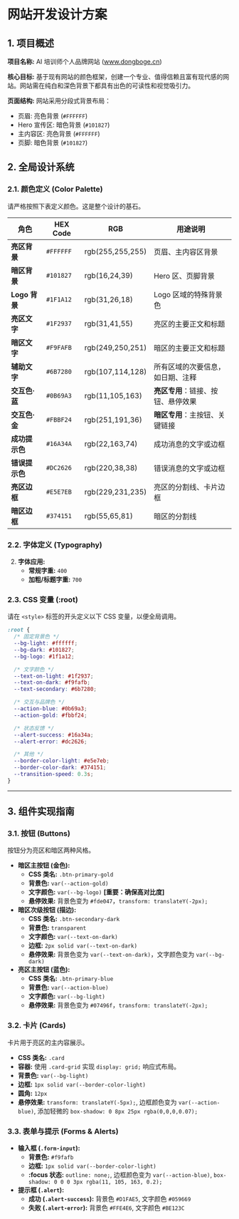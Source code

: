 # 网站开发设计方案

## 1. 项目概述

**项目名称:** AI 培训师个人品牌网站 (www.dongboge.cn)

**核心目标:** 基于现有网站的颜色框架，创建一个专业、值得信赖且富有现代感的网站。网站需在纯白和深色背景下都具有出色的可读性和视觉吸引力。

**页面结构:** 网站采用分段式背景布局：

- 页眉: 亮色背景 (`#FFFFFF`)
- Hero 宣传区: 暗色背景 (`#101827`)
- 主内容区: 亮色背景 (`#FFFFFF`)
- 页脚: 暗色背景 (`#101827`)

## 2. 全局设计系统

### 2.1. 颜色定义 (Color Palette)

请严格按照下表定义颜色。这是整个设计的基石。

| 角色           | HEX Code  | RGB              | 用途说明                           |
| -------------- | --------- | ---------------- | ---------------------------------- |
| **亮区背景**   | `#FFFFFF` | rgb(255,255,255) | 页眉、主内容区背景                 |
| **暗区背景**   | `#101827` | rgb(16,24,39)    | Hero 区、页脚背景                  |
| **Logo 背景**  | `#1F1A12` | rgb(31,26,18)    | Logo 区域的特殊背景色              |
| **亮区文字**   | `#1F2937` | rgb(31,41,55)    | 亮区的主要正文和标题               |
| **暗区文字**   | `#F9FAFB` | rgb(249,250,251) | 暗区的主要正文和标题               |
| **辅助文字**   | `#6B7280` | rgb(107,114,128) | 所有区域的次要信息，如日期、注释   |
| **交互色·蓝**  | `#0B69A3` | rgb(11,105,163)  | **亮区专用**：链接、按钮、悬停效果 |
| **交互色·金**  | `#FBBF24` | rgb(251,191,36)  | **暗区专用**：主按钮、关键链接     |
| **成功提示色** | `#16A34A` | rgb(22,163,74)   | 成功消息的文字或边框               |
| **错误提示色** | `#DC2626` | rgb(220,38,38)   | 错误消息的文字或边框               |
| **亮区边框**   | `#E5E7EB` | rgb(229,231,235) | 亮区的分割线、卡片边框             |
| **暗区边框**   | `#374151` | rgb(55,65,81)    | 暗区的分割线                       |

### 2.2. 字体定义 (Typography)

2.  **字体应用:**
    - **常规字重:** `400`
    - **加粗/标题字重:** `700`

### 2.3. CSS 变量 (:root)

请在 `<style>` 标签的开头定义以下 CSS 变量，以便全局调用。

```css
:root {
  /* 固定背景色 */
  --bg-light: #ffffff;
  --bg-dark: #101827;
  --bg-logo: #1f1a12;

  /* 文字颜色 */
  --text-on-light: #1f2937;
  --text-on-dark: #f9fafb;
  --text-secondary: #6b7280;

  /* 交互与品牌色 */
  --action-blue: #0b69a3;
  --action-gold: #fbbf24;

  /* 状态反馈 */
  --alert-success: #16a34a;
  --alert-error: #dc2626;

  /* 其他 */
  --border-color-light: #e5e7eb;
  --border-color-dark: #374151;
  --transition-speed: 0.3s;
}
```

---

## 3. 组件实现指南

### 3.1. 按钮 (Buttons)

按钮分为亮区和暗区两种风格。

- **暗区主按钮 (金色):**
  - **CSS 类名:** `.btn-primary-gold`
  - **背景色:** `var(--action-gold)`
  - **文字颜色:** `var(--bg-logo)` **[重要：确保高对比度]**
  - **悬停效果:** 背景色变为 `#fde047`，`transform: translateY(-2px);`
- **暗区次级按钮 (描边):**
  - **CSS 类名:** `.btn-secondary-dark`
  - **背景色:** `transparent`
  - **文字颜色:** `var(--text-on-dark)`
  - **边框:** `2px solid var(--text-on-dark)`
  - **悬停效果:** 背景色变为 `var(--text-on-dark)`，文字颜色变为 `var(--bg-dark)`
- **亮区主按钮 (蓝色):**
  - **CSS 类名:** `.btn-primary-blue`
  - **背景色:** `var(--action-blue)`
  - **文字颜色:** `var(--bg-light)`
  - **悬停效果:** 背景色变为 `#07496f`，`transform: translateY(-2px);`

### 3.2. 卡片 (Cards)

卡片用于亮区的主内容展示。

- **CSS 类名:** `.card`
- **容器:** 使用 `.card-grid` 实现 `display: grid;` 响应式布局。
- **背景色:** `var(--bg-light)`
- **边框:** `1px solid var(--border-color-light)`
- **圆角:** `12px`
- **悬停效果:** `transform: translateY(-5px);`, 边框颜色变为 `var(--action-blue)`, 添加轻微的 `box-shadow: 0 8px 25px rgba(0,0,0,0.07);`

### 3.3. 表单与提示 (Forms & Alerts)

- **输入框 (`.form-input`):**
  - **背景色:** `#f9fafb`
  - **边框:** `1px solid var(--border-color-light)`
  - **:focus 状态:** `outline: none;`, 边框颜色变为 `var(--action-blue)`, `box-shadow: 0 0 0 3px rgba(11, 105, 163, 0.2);`
- **提示框 (`.alert`):**
  - **成功 (`.alert-success`):** 背景色 `#D1FAE5`, 文字颜色 `#059669`
  - **失败 (`.alert-error`):** 背景色 `#FFE4E6`, 文字颜色 `#BE123C`
